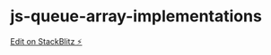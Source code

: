 # js-queue-array-implementations

[Edit on StackBlitz ⚡️](https://stackblitz.com/edit/js-queue-array-implementations)
